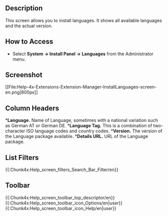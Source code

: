 <!-- Filename: Help4.x:Extensions:_Languages / Display title: Extensions: Languages -->

## Description

This screen allows you to install languages. It shows all available
languages and the actual version.

## How to Access

- Select **System **→** Install Panel **→** Languages** from the
  Administrator menu.

## Screenshot

\[\[File:Help-4x-Extensions-Extension-Manager-InstallLanguages-screen-en.png\|800px\]\]

## Column Headers

\***Language.** Name of Language, sometimes with a national variation
such as German AT or German DE. \***Language Tag.** This is a
combination of two-character ISO language codes and country codes.
\***Version.** The version of the Language package available.
\***Details URL.** URL of the Language package.

## List Filters

{{:Chunk4x:Help_screen_filters_Search_Bar_Filter/en}}

## Toolbar

{{:Chunk4x:Help_screen_toolbar_top_descriptor/en}}
{{:Chunk4x:Help_screen_toolbar_icon_Options/en\|user}}
{{:Chunk4x:Help_screen_toolbar_icon_Help/en\|user}}
